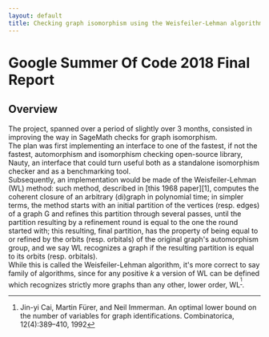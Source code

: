 ```yaml
---
layout: default
title: Checking graph isomorphism using the Weisfeiler-Lehman algorithm
---
```

# Google Summer Of Code 2018 Final Report
## Overview
The project, spanned over a period of slightly over 3 months, consisted in improving the way in SageMath checks for graph isomorphism.  
The plan was first implementing an interface to one of the fastest, if not the fastest, automorphism and isomorphism checking open-source library, Nauty, an interface that could turn useful both as a standalone isomorphism checker and as a benchmarking tool.  
Subsequently, an implementation would be made of the Weisfeiler-Lehman (WL) method: such method, described in [this 1968 paper][1], computes the coherent closure of an arbitrary (di)graph in polynomial time; in simpler terms, the method starts with an initial partition of the vertices (resp. edges) of a graph G and refines this partition through several passes, until the partition resulting by a refinement round is equal to the one the round started with; this resulting, final partition, has the property of being equal to or refined by the orbits (resp. orbitals) of the original graph's automorphism group, and we say WL recognizes a graph if the resulting partition is equal to its orbits (resp. orbitals).  
While this is called the Weisfeiler-Lehman algorithm, it's more correct to say family of algorithms, since for any positive *k* a version of WL can be defined which recognizes strictly more graphs than any other, lower order, WL<sup>[^1]</sup>.  



[^1]: Jin-yi Cai, Martin Fürer, and Neil Immerman. An optimal lower bound on the number of variables for graph identifications. Combinatorica, 12(4):389–410, 1992
